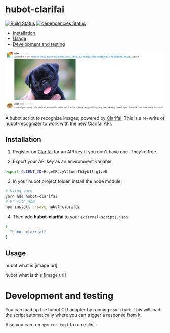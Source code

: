 # hubot-clarifai

[![Build Status](https://travis-ci.org/gfax/hubot-clarifai.svg?branch=master)](https://travis-ci.org/gfax/hubot-clarifai)
[![dependencies Status](https://david-dm.org/gfax/hubot-clarifai/status.svg)](https://david-dm.org/gfax/hubot-clarifai)

- [Installation](#installation)
- [Usage](#usage)
- [Development and testing](#development-and-testing)

![](./images/pug_it_is.png)

A hubot script to recognize images; powered by [Clarifai].
This is a re-write of [hubot-recognizer](https://github.com/jaythomas/hubot-recognizer) to work with the new Clarifai API.

## Installation

1. Register on [Clarifai] for an API key if you don't have one. They're free.

2. Export your API key as an environment variable:

```bash
export CLIENT_ID=HugeCR4zyV4luesTh3yW1!!g1veU
```

3. In your hubot project folder, install the node module:

```bash
# Using yarn
yarn add hubot-clarifai
# Or with npm
npm install --save hubot-clarifai
```

4. Then add **hubot-clarifai** to your `external-scripts.json`:

```json
[
  "hubot-clarifai"
]
```

## Usage

hubot what is [image url]

hubot what is this [image url]


# Development and testing

You can load up the hubot CLI adapter by running `npm start`.
This will load the script automatically where you can trigger a response from it.

Also you can run `npm run test` to run eslint.

[Clarifai]: https://www.clarifai.com/
